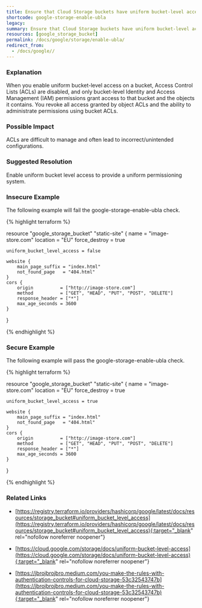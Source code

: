 ```yaml
---
title: Ensure that Cloud Storage buckets have uniform bucket-level access enabled
shortcode: google-storage-enable-ubla
legacy: 
summary: Ensure that Cloud Storage buckets have uniform bucket-level access enabled 
resources: [google_storage_bucket] 
permalink: /docs/google/storage/enable-ubla/
redirect_from: 
  - /docs/google//
---
```


### Explanation

When you enable uniform bucket-level access on a bucket, Access Control Lists (ACLs) are disabled, and only bucket-level Identity and Access Management (IAM) permissions grant access to that bucket and the objects it contains. You revoke all access granted by object ACLs and the ability to administrate permissions using bucket ACLs.

### Possible Impact
ACLs are difficult to manage and often lead to incorrect/unintended configurations.

### Suggested Resolution
Enable uniform bucket level access to provide a uniform permissioning system.


### Insecure Example

The following example will fail the google-storage-enable-ubla check.

{% highlight terraform %}

resource "google_storage_bucket" "static-site" {
	name          = "image-store.com"
	location      = "EU"
	force_destroy = true
	
	uniform_bucket_level_access = false
	
	website {
		main_page_suffix = "index.html"
		not_found_page   = "404.html"
	}
	cors {
		origin          = ["http://image-store.com"]
		method          = ["GET", "HEAD", "PUT", "POST", "DELETE"]
		response_header = ["*"]
		max_age_seconds = 3600
	}
}

{% endhighlight %}



### Secure Example

The following example will pass the google-storage-enable-ubla check.

{% highlight terraform %}

resource "google_storage_bucket" "static-site" {
	name          = "image-store.com"
	location      = "EU"
	force_destroy = true
	
	uniform_bucket_level_access = true
	
	website {
		main_page_suffix = "index.html"
		not_found_page   = "404.html"
	}
	cors {
		origin          = ["http://image-store.com"]
		method          = ["GET", "HEAD", "PUT", "POST", "DELETE"]
		response_header = ["*"]
		max_age_seconds = 3600
	}
}

{% endhighlight %}



### Related Links


- [https://registry.terraform.io/providers/hashicorp/google/latest/docs/resources/storage_bucket#uniform_bucket_level_access](https://registry.terraform.io/providers/hashicorp/google/latest/docs/resources/storage_bucket#uniform_bucket_level_access){:target="_blank" rel="nofollow noreferrer noopener"}

- [https://cloud.google.com/storage/docs/uniform-bucket-level-access](https://cloud.google.com/storage/docs/uniform-bucket-level-access){:target="_blank" rel="nofollow noreferrer noopener"}

- [https://jbrojbrojbro.medium.com/you-make-the-rules-with-authentication-controls-for-cloud-storage-53c32543747b](https://jbrojbrojbro.medium.com/you-make-the-rules-with-authentication-controls-for-cloud-storage-53c32543747b){:target="_blank" rel="nofollow noreferrer noopener"}


